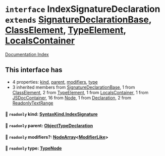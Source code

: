 # `interface` IndexSignatureDeclaration `extends` [SignatureDeclarationBase](../interface.SignatureDeclarationBase/README.md), [ClassElement](../interface.ClassElement/README.md), [TypeElement](../interface.TypeElement/README.md), [LocalsContainer](../interface.LocalsContainer/README.md)

[Documentation Index](../README.md)

## This interface has

- 4 properties:
[kind](#-readonly-kind-syntaxkindindexsignature),
[parent](#-readonly-parent-objecttypedeclaration),
[modifiers](#-readonly-modifiers-nodearraymodifierlike),
[type](#-readonly-type-typenode)
- 3 inherited members from [SignatureDeclarationBase](../interface.SignatureDeclarationBase/README.md), 1 from [ClassElement](../interface.ClassElement/README.md), 2 from [TypeElement](../interface.TypeElement/README.md), 1 from [LocalsContainer](../interface.LocalsContainer/README.md), 1 from [JSDocContainer](../interface.JSDocContainer/README.md), 16 from [Node](../interface.Node/README.md), 1 from [Declaration](../interface.Declaration/README.md), 2 from [ReadonlyTextRange](../interface.ReadonlyTextRange/README.md)


#### 📄 `readonly` kind: [SyntaxKind.IndexSignature](../enum.SyntaxKind/README.md#indexsignature--182)



#### 📄 `readonly` parent: [ObjectTypeDeclaration](../type.ObjectTypeDeclaration/README.md)



#### 📄 `readonly` modifiers?: [NodeArray](../interface.NodeArray/README.md)\<[ModifierLike](../type.ModifierLike/README.md)>



#### 📄 `readonly` type: [TypeNode](../interface.TypeNode/README.md)




